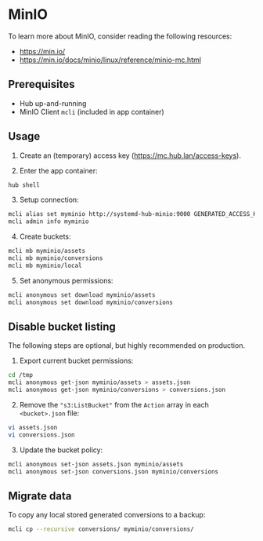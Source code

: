 # MinIO

To learn more about MinIO, consider reading the following resources:

- <https://min.io/>
- <https://min.io/docs/minio/linux/reference/minio-mc.html>

## Prerequisites

- Hub up-and-running
- MinIO Client `mcli` (included in app container)

## Usage

1. Create an (temporary) access key (<https://mc.hub.lan/access-keys>).

2. Enter the app container:

```bash
hub shell
```

3. Setup connection:

```bash
mcli alias set myminio http://systemd-hub-minio:9000 GENERATED_ACCESS_KEY
mcli admin info myminio
```

4. Create buckets:

```bash
mcli mb myminio/assets
mcli mb myminio/conversions
mcli mb myminio/local
```

5. Set anonymous permissions:

```bash
mcli anonymous set download myminio/assets
mcli anonymous set download myminio/conversions
```

## Disable bucket listing

The following steps are optional, but highly recommended on production.

1. Export current bucket permissions:

```bash
cd /tmp
mcli anonymous get-json myminio/assets > assets.json
mcli anonymous get-json myminio/conversions > conversions.json
```

2. Remove the `"s3:ListBucket"` from the `Action` array in each `<bucket>.json` file:

```bash
vi assets.json
vi conversions.json
```

3. Update the bucket policy:

```bash
mcli anonymous set-json assets.json myminio/assets
mcli anonymous set-json conversions.json myminio/conversions
```

## Migrate data

To copy any local stored generated conversions to a backup:

```bash
mcli cp --recursive conversions/ myminio/conversions/
```

